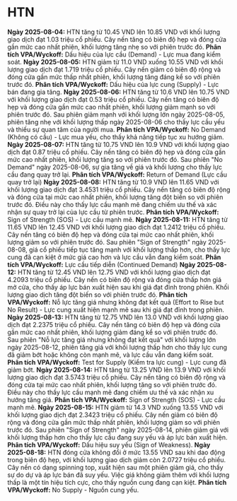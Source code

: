 # HTN

**Ngày 2025-08-04:** HTN tăng từ 10.45 VND lên 10.85 VND với khối lượng giao dịch đạt 1.03 triệu cổ phiếu. Cây nến tăng có biên độ hẹp và đóng cửa gần mức cao nhất phiên, khối lượng tăng nhẹ so với phiên trước đó. **Phân tích VPA/Wyckoff:** Dấu hiệu của lực cầu (Demand) - Lực mua đang kiểm soát.
**Ngày 2025-08-05:** HTN giảm từ 11.0 VND xuống 10.55 VND với khối lượng giao dịch đạt 1.719 triệu cổ phiếu. Cây nến giảm có biên độ rộng và đóng cửa gần mức thấp nhất phiên, khối lượng tăng đáng kể so với phiên trước đó. **Phân tích VPA/Wyckoff:** Dấu hiệu của lực cung (Supply) - Lực bán đang gia tăng.
**Ngày 2025-08-06:** HTN tăng từ 10.6 VND lên 10.75 VND với khối lượng giao dịch đạt 0.53 triệu cổ phiếu. Cây nến tăng có biên độ hẹp và đóng cửa gần mức cao nhất phiên, khối lượng giảm mạnh so với phiên trước đó. Sau phiên giảm mạnh với khối lượng lớn ngày 2025-08-05, phiên tăng nhẹ với khối lượng thấp ngày 2025-08-06 cho thấy lực cầu yếu và thiếu sự quan tâm của người mua. **Phân tích VPA/Wyckoff:** No Demand (Không có cầu) - Lực mua yếu, cho thấy khả năng tiếp tục xu hướng giảm.
**Ngày 2025-08-07:** HTN tăng từ 10.75 VND lên 10.9 VND với khối lượng giao dịch đạt 0.87 triệu cổ phiếu. Cây nến tăng có biên độ hẹp và đóng cửa gần mức cao nhất phiên, khối lượng tăng so với phiên trước đó. Sau phiên "No Demand" ngày 2025-08-06, sự gia tăng về giá và khối lượng cho thấy lực cầu đang quay trở lại. **Phân tích VPA/Wyckoff:** Return of Demand (Lực cầu quay trở lại)
**Ngày 2025-08-08:** HTN tăng từ 10.9 VND lên 11.65 VND với khối lượng giao dịch đạt 3.4531 triệu cổ phiếu. Cây nến tăng có biên độ rộng và đóng cửa tại mức cao nhất phiên, khối lượng tăng đột biến so với phiên trước đó. Điều này cho thấy lực cầu mạnh mẽ đang chiếm ưu thế và xác nhận sự quay trở lại của lực cầu từ phiên trước. **Phân tích VPA/Wyckoff:** Sign of Strength (SOS) - Lực cầu mạnh mẽ.
**Ngày 2025-08-11:** HTN tăng từ 11.65 VND lên 12.45 VND với khối lượng giao dịch đạt 1.2412 triệu cổ phiếu. Cây nến tăng có biên độ hẹp và đóng cửa tại mức cao nhất phiên, khối lượng giảm so với phiên trước đó. Sau phiên "Sign of Strength" ngày 2025-08-08, giá cổ phiếu tiếp tục tăng mạnh với khối lượng thấp hơn, cho thấy lực cung đã cạn kiệt ở mức giá cao hơn và lực cầu vẫn đang kiểm soát. **Phân tích VPA/Wyckoff:** Lực cầu tiếp diễn (Continued Demand)
**Ngày 2025-08-12:** HTN tăng từ 12.45 VND lên 12.75 VND với khối lượng giao dịch đạt 4.2093 triệu cổ phiếu. Cây nến có biên độ rộng và đóng cửa thấp hơn giá mở cửa, cho thấy áp lực bán xuất hiện sau khi giá đạt đỉnh trong phiên. Khối lượng giao dịch tăng đột biến so với phiên trước đó. **Phân tích VPA/Wyckoff:** Nỗ lực tăng giá nhưng không đạt kết quả (Effort to Rise but No Result) - Lực cung xuất hiện mạnh mẽ sau khi giá đạt đỉnh trong phiên.
**Ngày 2025-08-13:** HTN tăng từ 12.75 VND lên 13.0 VND với khối lượng giao dịch đạt 2.2375 triệu cổ phiếu. Cây nến tăng có biên độ hẹp và đóng cửa gần mức cao nhất phiên, khối lượng giảm đáng kể so với phiên trước đó. Sau phiên "Nỗ lực tăng giá nhưng không đạt kết quả" với khối lượng lớn ngày 2025-08-12, phiên tăng giá với khối lượng thấp hơn cho thấy lực cung đã giảm bớt hoặc không còn mạnh mẽ, và lực cầu vẫn đang kiểm soát. **Phân tích VPA/Wyckoff:** Test for Supply (Kiểm tra lực cung) - Lực cung đã giảm bớt.
**Ngày 2025-08-14:** HTN tăng từ 13.25 VND lên 13.9 VND với khối lượng giao dịch đạt 3.5743 triệu cổ phiếu. Cây nến tăng có biên độ rộng và đóng cửa tại mức cao nhất phiên, khối lượng tăng so với phiên trước đó. Điều này cho thấy lực cầu mạnh mẽ đang chiếm ưu thế và xác nhận xu hướng tăng giá. **Phân tích VPA/Wyckoff:** Sign of Strength (SOS) - Lực cầu mạnh mẽ.
**Ngày 2025-08-15:** HTN giảm từ 14.3 VND xuống 13.55 VND với khối lượng giao dịch đạt 2.3423 triệu cổ phiếu. Cây nến giảm có biên độ rộng và đóng cửa gần mức thấp nhất phiên, khối lượng giảm so với phiên trước đó. Sau phiên "Sign of Strength" ngày 2025-08-14, phiên giảm giá với khối lượng thấp hơn cho thấy lực cầu đang suy yếu và áp lực bán xuất hiện. **Phân tích VPA/Wyckoff:** Dấu hiệu suy yếu (Sign of Weakness).
**Ngày 2025-08-18:** HTN đóng cửa không đổi ở mức 13.55 VND sau khi dao động trong biên độ hẹp, với khối lượng giao dịch giảm còn 2.0727 triệu cổ phiếu. Cây nến có dạng spinning top, xuất hiện sau một phiên giảm giá, cho thấy sự do dự và áp lực bán đã suy yếu. Việc giá không giảm thêm với khối lượng thấp là một tín hiệu tích cực, cho thấy nguồn cung đang cạn kiệt. **Phân tích VPA/Wyckoff:** No Supply - Nguồn cung yếu.
